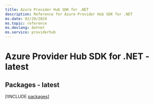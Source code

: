 ```yaml
---
title: Azure Provider Hub SDK for .NET
description: Reference for Azure Provider Hub SDK for .NET
ms.date: 02/29/2024
ms.topic: reference
ms.devlang: dotnet
ms.service: providerhub
---
```

# Azure Provider Hub SDK for .NET - latest
## Packages - latest
[!INCLUDE [packages](provider-hub-index.md)]
